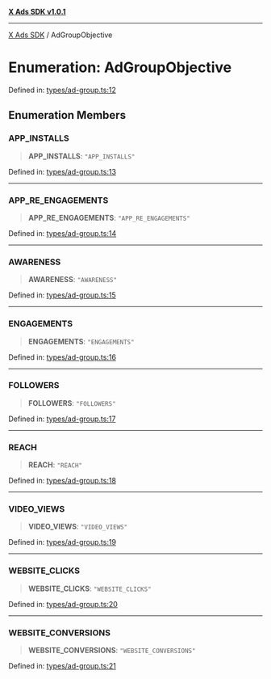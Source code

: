 [**X Ads SDK v1.0.1**](../README.md)

***

[X Ads SDK](../globals.md) / AdGroupObjective

# Enumeration: AdGroupObjective

Defined in: [types/ad-group.ts:12](https://github.com/kage1020/x-ads-sdk/blob/main/src/types/ad-group.ts#L12)

## Enumeration Members

### APP\_INSTALLS

> **APP\_INSTALLS**: `"APP_INSTALLS"`

Defined in: [types/ad-group.ts:13](https://github.com/kage1020/x-ads-sdk/blob/main/src/types/ad-group.ts#L13)

***

### APP\_RE\_ENGAGEMENTS

> **APP\_RE\_ENGAGEMENTS**: `"APP_RE_ENGAGEMENTS"`

Defined in: [types/ad-group.ts:14](https://github.com/kage1020/x-ads-sdk/blob/main/src/types/ad-group.ts#L14)

***

### AWARENESS

> **AWARENESS**: `"AWARENESS"`

Defined in: [types/ad-group.ts:15](https://github.com/kage1020/x-ads-sdk/blob/main/src/types/ad-group.ts#L15)

***

### ENGAGEMENTS

> **ENGAGEMENTS**: `"ENGAGEMENTS"`

Defined in: [types/ad-group.ts:16](https://github.com/kage1020/x-ads-sdk/blob/main/src/types/ad-group.ts#L16)

***

### FOLLOWERS

> **FOLLOWERS**: `"FOLLOWERS"`

Defined in: [types/ad-group.ts:17](https://github.com/kage1020/x-ads-sdk/blob/main/src/types/ad-group.ts#L17)

***

### REACH

> **REACH**: `"REACH"`

Defined in: [types/ad-group.ts:18](https://github.com/kage1020/x-ads-sdk/blob/main/src/types/ad-group.ts#L18)

***

### VIDEO\_VIEWS

> **VIDEO\_VIEWS**: `"VIDEO_VIEWS"`

Defined in: [types/ad-group.ts:19](https://github.com/kage1020/x-ads-sdk/blob/main/src/types/ad-group.ts#L19)

***

### WEBSITE\_CLICKS

> **WEBSITE\_CLICKS**: `"WEBSITE_CLICKS"`

Defined in: [types/ad-group.ts:20](https://github.com/kage1020/x-ads-sdk/blob/main/src/types/ad-group.ts#L20)

***

### WEBSITE\_CONVERSIONS

> **WEBSITE\_CONVERSIONS**: `"WEBSITE_CONVERSIONS"`

Defined in: [types/ad-group.ts:21](https://github.com/kage1020/x-ads-sdk/blob/main/src/types/ad-group.ts#L21)
